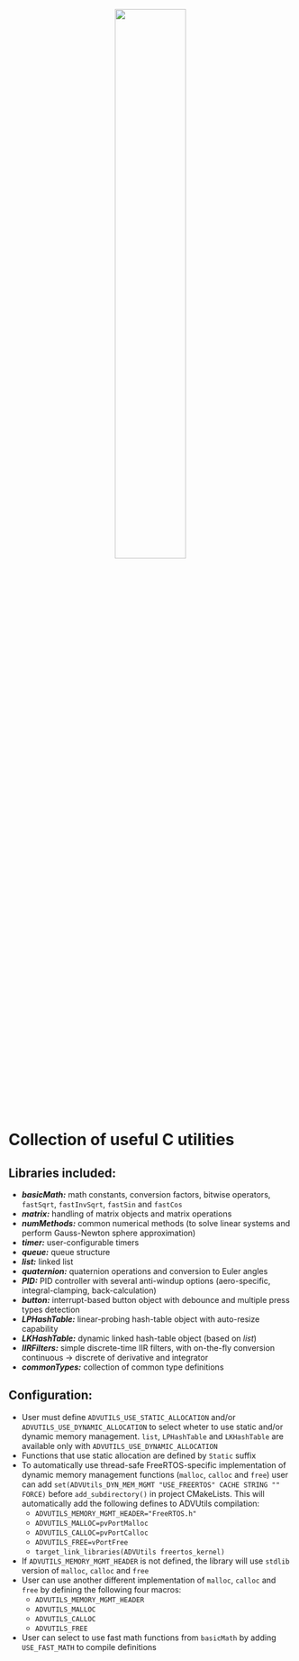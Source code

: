 <p align="center"> <img src="https://github.com/Tellicious/ADV-utils/assets/9076397/3ec512f1-2de6-4226-bc07-e4bfdd686a28" width=50% height=50%> </p>

# Collection of useful C utilities

## Libraries included:
- ***basicMath:*** math constants, conversion factors, bitwise operators, `fastSqrt`, `fastInvSqrt`, `fastSin` and `fastCos`
- ***matrix:*** handling of matrix objects and matrix operations
- ***numMethods:*** common numerical methods (to solve linear systems and perform Gauss-Newton sphere approximation)
- ***timer:*** user-configurable timers
- ***queue:*** queue structure
- ***list:*** linked list
- ***quaternion:*** quaternion operations and conversion to Euler angles
- ***PID:*** PID controller with several anti-windup options (aero-specific, integral-clamping, back-calculation)
- ***button:*** interrupt-based button object with debounce and multiple press types detection
- ***LPHashTable:*** linear-probing hash-table object with auto-resize capability
- ***LKHashTable:*** dynamic linked hash-table object (based on _list_)
- ***IIRFilters:*** simple discrete-time IIR filters, with on-the-fly conversion continuous -> discrete of derivative and integrator
- ***commonTypes:*** collection of common type definitions

## Configuration:
- User must define `ADVUTILS_USE_STATIC_ALLOCATION` and/or `ADVUTILS_USE_DYNAMIC_ALLOCATION` to select wheter to use static and/or dynamic memory management. `list`, `LPHashTable` and `LKHashTable` are available only with `ADVUTILS_USE_DYNAMIC_ALLOCATION`
- Functions that use static allocation are defined by `Static` suffix
- To automatically use thread-safe FreeRTOS-specific implementation of dynamic memory management functions (`malloc`, `calloc` and `free`) user can add `set(ADVUtils_DYN_MEM_MGMT "USE_FREERTOS" CACHE STRING "" FORCE)` before `add_subdirectory()` in project CMakeLists. This will automatically add the following defines to ADVUtils compilation:
    - `ADVUTILS_MEMORY_MGMT_HEADER="FreeRTOS.h"`
    - `ADVUTILS_MALLOC=pvPortMalloc`
    - `ADVUTILS_CALLOC=pvPortCalloc`
    - `ADVUTILS_FREE=vPortFree`
    - `target_link_libraries(ADVUtils freertos_kernel)`
- If `ADVUTILS_MEMORY_MGMT_HEADER` is not defined, the library will use `stdlib` version of `malloc`, `calloc` and `free`
- User can use another different implementation of `malloc`, `calloc` and `free` by defining the following four macros:
    - `ADVUTILS_MEMORY_MGMT_HEADER`
    - `ADVUTILS_MALLOC`
    - `ADVUTILS_CALLOC`
    - `ADVUTILS_FREE`
- User can select to use fast math functions from `basicMath` by adding `USE_FAST_MATH` to compile definitions 




